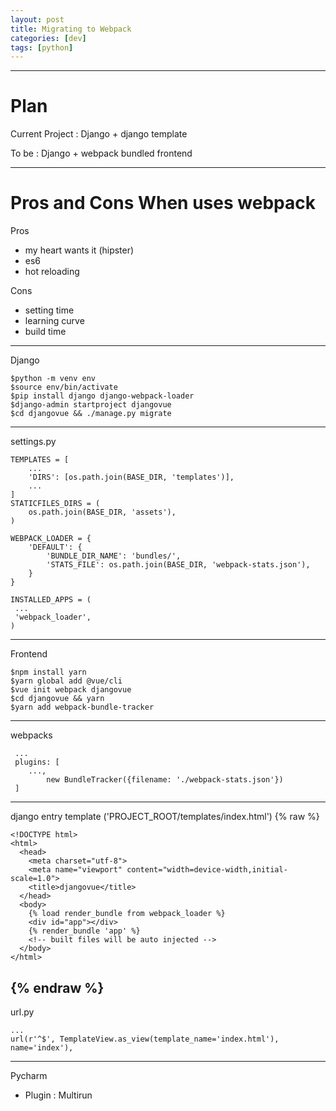 ```yaml
---
layout: post
title: Migrating to Webpack
categories: [dev]
tags: [python]
---
```

<!-- $theme: gaia -->

---
# Plan

Current Project : Django + django template

To be : Django + webpack bundled frontend

---

# Pros and Cons When uses webpack

Pros
- my heart wants it (hipster)
- es6
- hot reloading


Cons
- setting time
- learning curve
- build time

---

Django
```
$python -m venv env
$source env/bin/activate
$pip install django django-webpack-loader
$django-admin startproject djangovue
$cd djangovue && ./manage.py migrate
```
---
settings.py
```
TEMPLATES = [
    ...
    'DIRS': [os.path.join(BASE_DIR, 'templates')],
    ...
]
STATICFILES_DIRS = (
    os.path.join(BASE_DIR, 'assets'),
)

WEBPACK_LOADER = {
    'DEFAULT': {
        'BUNDLE_DIR_NAME': 'bundles/',
        'STATS_FILE': os.path.join(BASE_DIR, 'webpack-stats.json'),
    }
}

INSTALLED_APPS = (
 ...
 'webpack_loader',
)
```
---

Frontend
```
$npm install yarn
$yarn global add @vue/cli
$vue init webpack djangovue
$cd djangovue && yarn
$yarn add webpack-bundle-tracker
```

---
webpacks
```
 ...
 plugins: [
 	...,
        new BundleTracker({filename: './webpack-stats.json'})
 ]
```
---
django entry template ('PROJECT_ROOT/templates/index.html')
{% raw %}
```
<!DOCTYPE html>
<html>
  <head>
    <meta charset="utf-8">
    <meta name="viewport" content="width=device-width,initial-scale=1.0">
    <title>djangovue</title>
  </head>
  <body>
    {% load render_bundle from webpack_loader %}
    <div id="app"></div>
    {% render_bundle 'app' %}
    <!-- built files will be auto injected -->
  </body>
</html>

```
{% endraw %}
---

url.py
```
...
url(r'^$', TemplateView.as_view(template_name='index.html'), name='index'),
```
---

Pycharm
 - Plugin : Multirun 
